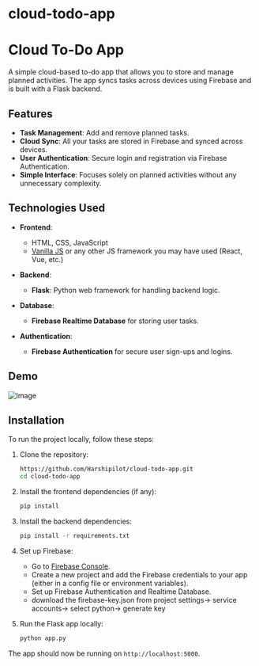 # cloud-todo-app

# Cloud To-Do App

A simple cloud-based to-do app that allows you to store and manage planned activities. The app syncs tasks across devices using Firebase and is built with a Flask backend.

## Features

- **Task Management**: Add and remove planned tasks.
- **Cloud Sync**: All your tasks are stored in Firebase and synced across devices.
- **User Authentication**: Secure login and registration via Firebase Authentication.
- **Simple Interface**: Focuses solely on planned activities without any unnecessary complexity.

## Technologies Used

- **Frontend**:
  - HTML, CSS, JavaScript
  - [Vanilla JS](https://developer.mozilla.org/en-US/docs/Web/JavaScript) or any other JS framework you may have used (React, Vue, etc.)

- **Backend**:
  - **Flask**: Python web framework for handling backend logic.
  
- **Database**:
  - **Firebase Realtime Database** for storing user tasks.

- **Authentication**:
  - **Firebase Authentication** for secure user sign-ups and logins.

## Demo

![Image](https://github.com/user-attachments/assets/f27d02e6-ad8f-457e-9ced-0a48dc2b34d4)

## Installation

To run the project locally, follow these steps:

1. Clone the repository:
    ```bash
    https://github.com/Harshipilot/cloud-todo-app.git
    cd cloud-todo-app
    ```

2. Install the frontend dependencies (if any):
    ```bash
    pip install
    ```

3. Install the backend dependencies:
    ```bash
    pip install -r requirements.txt
    ```

4. Set up Firebase:
    - Go to [Firebase Console](https://console.firebase.google.com/).
    - Create a new project and add the Firebase credentials to your app (either in a config file or environment variables).
    - Set up Firebase Authentication and Realtime Database.
    - download the firebase-key.json from project settings-> service accounts-> select python-> generate key

5. Run the Flask app locally:
    ```bash
    python app.py
    ```

The app should now be running on `http://localhost:5000`.

